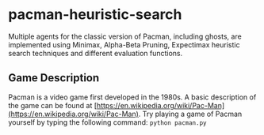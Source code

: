 # pacman-heuristic-search

Multiple agents for the classic version of Pacman, including ghosts, are implemented using Minimax, Alpha-Beta Pruning, Expectimax heuristic search techniques and different evaluation functions.

## Game Description
Pacman is a video game first developed in the 1980s. A basic description of the game can be found at [https://en.wikipedia.org/wiki/Pac-Man](https://en.wikipedia.org/wiki/Pac-Man). Try playing a game of Pacman yourself by typing the following command: `python pacman.py`
